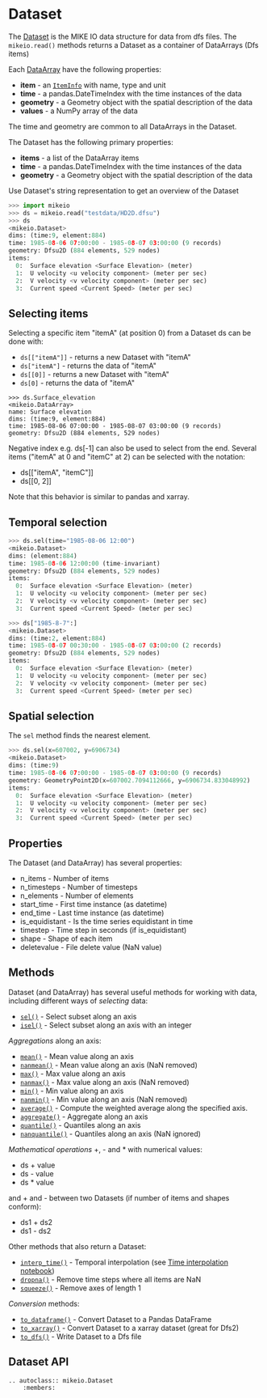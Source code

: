 # Dataset

The [Dataset](Dataset) is the MIKE IO data structure 
for data from dfs files. 
The `mikeio.read()` methods returns a Dataset as a container of DataArrays (Dfs items)

Each [DataArray](dataarray) have the following properties:

* **item** - an  [`ItemInfo`](ItemInfo) with name, type and unit
* **time** - a pandas.DateTimeIndex with the time instances of the data
* **geometry** - a Geometry object with the spatial description of the data
* **values** - a NumPy array of the data

The time and geometry are common to all DataArrays in the Dataset. 


The Dataset has the following primary properties: 

* **items** - a list of the DataArray items
* **time** - a pandas.DateTimeIndex with the time instances of the data
* **geometry** - a Geometry object with the spatial description of the data


Use Dataset's string representation to get an overview of the Dataset


```python
>>> import mikeio
>>> ds = mikeio.read("testdata/HD2D.dfsu")
>>> ds
<mikeio.Dataset>
dims: (time:9, element:884)
time: 1985-08-06 07:00:00 - 1985-08-07 03:00:00 (9 records)
geometry: Dfsu2D (884 elements, 529 nodes)
items:
  0:  Surface elevation <Surface Elevation> (meter)
  1:  U velocity <u velocity component> (meter per sec)
  2:  V velocity <v velocity component> (meter per sec)
  3:  Current speed <Current Speed> (meter per sec)
```

Selecting items
---------------
Selecting a specific item "itemA" (at position 0) from a Dataset ds can be 
done with:

* `ds[["itemA"]]` - returns a new Dataset with "itemA"
* `ds["itemA"]` - returns the data of "itemA"
* `ds[[0]]` - returns a new Dataset with "itemA" 
* `ds[0]` - returns the data of "itemA"

```
>>> ds.Surface_elevation
<mikeio.DataArray>
name: Surface elevation
dims: (time:9, element:884)
time: 1985-08-06 07:00:00 - 1985-08-07 03:00:00 (9 records)
geometry: Dfsu2D (884 elements, 529 nodes)
```

Negative index e.g. ds[-1] can also be used to select from the end. 
Several items ("itemA" at 0 and "itemC" at 2) can be selected with the notation:

* ds[["itemA", "itemC"]]
* ds[[0, 2]]

Note that this behavior is similar to pandas and xarray.


## Temporal selection

```python
>>> ds.sel(time="1985-08-06 12:00")
<mikeio.Dataset>
dims: (element:884)
time: 1985-08-06 12:00:00 (time-invariant)
geometry: Dfsu2D (884 elements, 529 nodes)
items:
  0:  Surface elevation <Surface Elevation> (meter)
  1:  U velocity <u velocity component> (meter per sec)
  2:  V velocity <v velocity component> (meter per sec)
  3:  Current speed <Current Speed> (meter per sec)

>>> ds["1985-8-7":]
<mikeio.Dataset>
dims: (time:2, element:884)
time: 1985-08-07 00:30:00 - 1985-08-07 03:00:00 (2 records)
geometry: Dfsu2D (884 elements, 529 nodes)
items:
  0:  Surface elevation <Surface Elevation> (meter)
  1:  U velocity <u velocity component> (meter per sec)
  2:  V velocity <v velocity component> (meter per sec)
  3:  Current speed <Current Speed> (meter per sec)

```

## Spatial selection

The `sel` method finds the nearest element.

```python
>>> ds.sel(x=607002, y=6906734)
<mikeio.Dataset>
dims: (time:9)
time: 1985-08-06 07:00:00 - 1985-08-07 03:00:00 (9 records)
geometry: GeometryPoint2D(x=607002.7094112666, y=6906734.833048992)
items:
  0:  Surface elevation <Surface Elevation> (meter)
  1:  U velocity <u velocity component> (meter per sec)
  2:  V velocity <v velocity component> (meter per sec)
  3:  Current speed <Current Speed> (meter per sec)
```

## Properties
The Dataset (and DataArray) has several properties:

* n_items - Number of items
* n_timesteps - Number of timesteps
* n_elements - Number of elements
* start_time - First time instance (as datetime)
* end_time - Last time instance (as datetime)
* is_equidistant - Is the time series equidistant in time
* timestep - Time step in seconds (if is_equidistant)
* shape - Shape of each item
* deletevalue - File delete value (NaN value)



## Methods

Dataset (and DataArray) has several useful methods for working with data, 
including different ways of *selecting* data:

* [`sel()`](Dataset.sel) - Select subset along an axis
* [`isel()`](Dataset.isel) - Select subset along an axis with an integer

*Aggregations* along an axis:

* [`mean()`](Dataset.mean) - Mean value along an axis
* [`nanmean()`](Dataset.nanmean) - Mean value along an axis (NaN removed)
* [`max()`](Dataset.max) - Max value along an axis
* [`nanmax()`](Dataset.nanmax) - Max value along an axis (NaN removed)
* [`min()`](Dataset.min) - Min value along an axis
* [`nanmin()`](Dataset.nanmin) - Min value along an axis (NaN removed)
* [`average()`](Dataset.average) - Compute the weighted average along the specified axis.
* [`aggregate()`](Dataset.aggregate) - Aggregate along an axis
* [`quantile()`](Dataset.quantile) - Quantiles along an axis
* [`nanquantile()`](Dataset.nanquantile) - Quantiles along an axis (NaN ignored)

*Mathematical operations* +, - and * with numerical values:

* ds + value
* ds - value
* ds * value

and + and - between two Datasets (if number of items and shapes conform):

* ds1 + ds2
* ds1 - ds2

Other methods that also return a Dataset:

* [`interp_time()`](Dataset.interp_time) - Temporal interpolation (see [Time interpolation notebook](https://nbviewer.jupyter.org/github/DHI/mikeio/blob/main/notebooks/Time%20interpolation.ipynb))
* [`dropna()`](Dataset.dropna) - Remove time steps where all items are NaN
* [`squeeze()`](Dataset.squeeze) - Remove axes of length 1

*Conversion* methods:

* [`to_dataframe()`](Dataset.to_dataframe) - Convert Dataset to a Pandas DataFrame
* [`to_xarray()`](Dataset.to_xarray) - Convert Dataset to a xarray dataset (great for Dfs2)
* [`to_dfs()`](Dataset.to_dfs) - Write Dataset to a Dfs file



Dataset API
-----------
```{eval-rst}
.. autoclass:: mikeio.Dataset
	:members:
```
